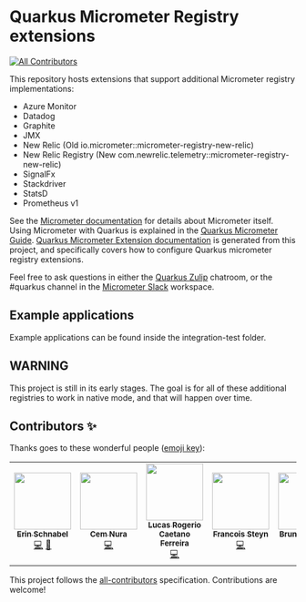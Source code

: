 # Quarkus Micrometer Registry extensions
<!-- ALL-CONTRIBUTORS-BADGE:START - Do not remove or modify this section -->
[![All Contributors](https://img.shields.io/badge/all_contributors-5-orange.svg?style=flat-square)](#contributors-)
<!-- ALL-CONTRIBUTORS-BADGE:END -->

This repository hosts extensions that support additional Micrometer registry implementations:

* Azure Monitor
* Datadog
* Graphite
* JMX
* New Relic (Old io.micrometer::micrometer-registry-new-relic)
* New Relic Registry (New com.newrelic.telemetry::micrometer-registry-new-relic)
* SignalFx
* Stackdriver
* StatsD
* Prometheus v1

See the [Micrometer documentation](https://micrometer.io/) for details about Micrometer itself. Using Micrometer with Quarkus is explained in the [Quarkus Micrometer Guide](https://quarkus.io/guides/micrometer). [Quarkus Micrometer Extension documentation](https://quarkiverse.github.io/quarkiverse-docs/quarkus-micrometer-registry/dev/index.html) is generated from this project, and specifically covers how to configure Quarkus micrometer registry extensions.

Feel free to ask questions in either the [Quarkus Zulip](https://quarkusio.zulipchat.com/) chatroom, or the #quarkus channel in the [Micrometer Slack](https://join.slack.com/t/micrometer-metrics/shared_invite/zt-ewo3kcs0-Ji3aOAqTxnjYPEFBBI5HqQ) workspace.

## Example applications

Example applications can be found inside the integration-test folder.

## WARNING

This project is still in its early stages. The goal is for all of these additional registries to work in native mode,
and that will happen over time.

## Contributors ✨

Thanks goes to these wonderful people ([emoji key](https://allcontributors.org/docs/en/emoji-key)):

<!-- ALL-CONTRIBUTORS-LIST:START - Do not remove or modify this section -->
<!-- prettier-ignore-start -->
<!-- markdownlint-disable -->
<table>
  <tr>
    <td align="center"><a href="https://www.ebullient.dev"><img src="https://avatars1.githubusercontent.com/u/808713?v=4?s=100" width="100px;" alt=""/><br /><sub><b>Erin Schnabel</b></sub></a><br /><a href="https://github.com/quarkiverse/quarkus-micrometer-registry/commits?author=ebullient" title="Code">💻</a> <a href="#maintenance-ebullient" title="Maintenance">🚧</a></td>
    <td align="center"><a href="http://cemnura.com"><img src="https://avatars.githubusercontent.com/u/24714913?v=4?s=100" width="100px;" alt=""/><br /><sub><b>Cem Nura</b></sub></a><br /><a href="https://github.com/quarkiverse/quarkus-micrometer-registry/commits?author=cemnura" title="Code">💻</a></td>
    <td align="center"><a href="https://github.com/luneo7"><img src="https://avatars.githubusercontent.com/u/8834774?v=4?s=100" width="100px;" alt=""/><br /><sub><b>Lucas Rogerio Caetano Ferreira</b></sub></a><br /><a href="https://github.com/quarkiverse/quarkus-micrometer-registry/commits?author=luneo7" title="Code">💻</a></td>
    <td align="center"><a href="https://github.com/TFyre"><img src="https://avatars.githubusercontent.com/u/1469570?v=4?s=100" width="100px;" alt=""/><br /><sub><b>Francois Steyn</b></sub></a><br /><a href="https://github.com/quarkiverse/quarkus-micrometer-registry/commits?author=TFyre" title="Code">💻</a></td>
    <td align="center"><a href="http://brunobat.com/about"><img src="https://avatars.githubusercontent.com/u/2318030?v=4?s=100" width="100px;" alt=""/><br /><sub><b>Bruno Baptista</b></sub></a><br /><a href="https://github.com/quarkiverse/quarkus-micrometer-registry/commits?author=brunobat" title="Code">💻</a></td>
  </tr>
</table>

<!-- markdownlint-restore -->
<!-- prettier-ignore-end -->

<!-- ALL-CONTRIBUTORS-LIST:END -->

This project follows the [all-contributors](https://github.com/all-contributors/all-contributors) specification. Contributions are welcome!
